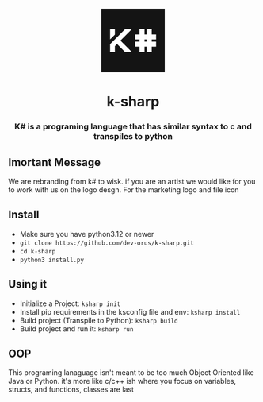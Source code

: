 <p align="center">
<img src="img/k-sharp.jpg" style="height: 128px">
</p>

<h1 align="center">k-sharp</h1>

<h3 align="center">K# is a programing language that has similar syntax to c and transpiles to python</h3>

## Imortant Message
We are rebranding from k# to wisk. if you are an artist we would like for you to work with us on the logo desgn. For the marketing logo and file icon

## Install
- Make sure you have python3.12 or newer
- `git clone https://github.com/dev-orus/k-sharp.git`
- `cd k-sharp`
- `python3 install.py`

## Using it
- Initialize a Project: `ksharp init`
- Install pip requirements in the ksconfig file and env: `ksharp install`
- Build project (Transpile to Python): `ksharp build`
- Build project and run it: `ksharp run`

## OOP

This programing lanaguage isn't meant to be too much Object Oriented like Java or Python. it's more like c/c++ ish where you focus on variables, structs, and functions, classes are last
